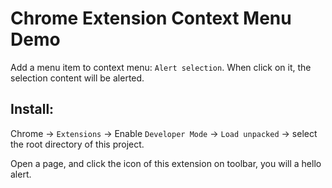 Chrome Extension Context Menu Demo
==================================

Add a menu item to context menu: `Alert selection`. When click on it, the selection content will be alerted.

Install:
-------

Chrome -> `Extensions` -> Enable `Developer Mode` -> `Load unpacked` -> select the root directory of this project.

Open a page, and click the icon of this extension on toolbar, you will a hello alert.